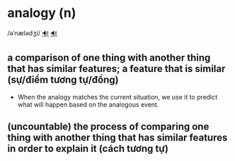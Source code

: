 # analogy (n)

/əˈnælədʒi/ [🔊](https://www.oxfordlearnersdictionaries.com/media/english/uk_pron/a/ana/analo/analogy__gb_2.mp3) [🔊](https://www.oxfordlearnersdictionaries.com/media/english/us_pron/a/ana/analo/analogy__us_1.mp3)

## a comparison of one thing with another thing that has similar features; a feature that is similar (sự/điểm tương tự/đồng)

- When the analogy matches the current situation, we use it to predict what will happen based on the analogous event.

## (uncountable) the process of comparing one thing with another thing that has similar features in order to explain it (cách tương tự)